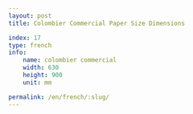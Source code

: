 ```yaml
---
layout: post
title: Colombier Commercial Paper Size Dimensions

index: 17
type: french
info:
    name: colombier commercial
    width: 630
    height: 900
    unit: mm

permalink: /en/french/:slug/
---
```



